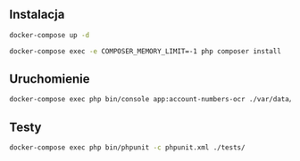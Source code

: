 ## Instalacja

```bash
docker-compose up -d

docker-compose exec -e COMPOSER_MEMORY_LIMIT=-1 php composer install
```

## Uruchomienie
```bash
docker-compose exec php bin/console app:account-numbers-ocr ./var/data/account_numbers.txt
```

## Testy
```bash
docker-compose exec php bin/phpunit -c phpunit.xml ./tests/
```